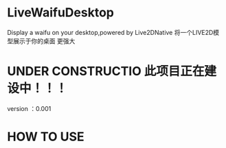 # LiveWaifuDesktop
Display a waifu on your desktop,powered by Live2DNative
将一个LIVE2D模型展示于你的桌面 更强大
# UNDER CONSTRUCTIO  此项目正在建设中！！！
version ：0.001
# HOW TO USE

